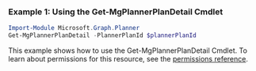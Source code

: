 ### Example 1: Using the Get-MgPlannerPlanDetail Cmdlet
```powershell
Import-Module Microsoft.Graph.Planner
Get-MgPlannerPlanDetail -PlannerPlanId $plannerPlanId
```
This example shows how to use the Get-MgPlannerPlanDetail Cmdlet.
To learn about permissions for this resource, see the [permissions reference](/graph/permissions-reference).

